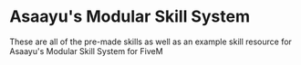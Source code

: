 # Asaayu's Modular Skill System

These are all of the pre-made skills as well as an example skill resource for Asaayu's Modular Skill System for FiveM
